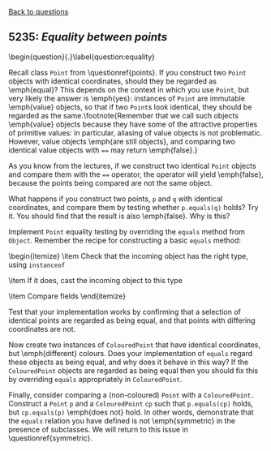 [Back to questions](../README.md)

## 5235: *Equality between points*

\begin{question}{.}\label{question:equality}

Recall class `Point` from \questionref{points}.  If you construct two `Point` objects
with identical coordinates, should they be regarded as \emph{equal}?  This depends on the context in which
you use `Point`, but very likely the answer is \emph{yes}: instances of `Point`
are immutable \emph{value} objects, so that if two `Point`s look identical, they should be regarded
as the same.\footnote{Remember that we call such objects \emph{value} objects because they have some of the
attractive properties of primitive values: in particular, aliasing of value objects is not problematic.  However,
value objects \emph{are still objects}, and comparing two identical value objects with `==` may return
\emph{false}.}

As you know from the lectures, if we construct two identical `Point` objects and compare them
with the `==` operator, the operator will yield \emph{false}, because the points being compared
are not the same object.

What happens if you construct two points, `p` and `q` with identical coordinates, and compare them by testing
whether `p.equals(q)` holds?  Try it.  You should find that the result is also \emph{false}.  Why is this?

Implement `Point` equality testing by overriding the `equals` method from `Object`.  Remember the
recipe for constructing a basic `equals` method:

\begin{itemize}
\item Check that the incoming object has the right type, using `instanceof`

\item If it does, cast the incoming object to this type

\item Compare fields
\end{itemize}

Test that your implementation works by confirming that a selection of identical points are regarded as being equal,
and that points with differing coordinates are not.

Now create two instances of `ColouredPoint` that have identical coordinates, but \emph{different} colours.
Does your implementation of `equals` regard these objects as being equal, and why does it behave in
this way?  If the `ColouredPoint` objects are regarded as being equal then you should fix this by overriding
`equals` appropriately in `ColouredPoint`.

Finally, consider comparing a (non-coloured) `Point` with a `ColouredPoint.`  Construct a
`Point` `p` and a `ColouredPoint` `cp` such that `p.equals(cp)`
holds, but `cp.equals(p)` \emph{does not} hold.  In other words, demonstrate that the `equals` relation you
have defined is not \emph{symmetric} in the presence of subclasses.  We will return to this issue in \questionref{symmetric}.


